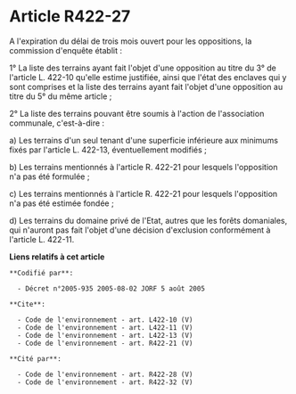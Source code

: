 # Article R422-27

A l'expiration du délai de trois mois ouvert pour les oppositions, la commission d'enquête établit : 

1° La liste des terrains ayant fait l'objet d'une opposition au titre du 3° de l'article L. 422-10 qu'elle estime justifiée,
ainsi que l'état des enclaves qui y sont comprises et la liste des terrains ayant fait l'objet d'une opposition au titre du
5° du même article ; 

2° La liste des terrains pouvant être soumis à l'action de l'association communale, c'est-à-dire : 

a) Les terrains d'un seul tenant d'une superficie inférieure aux minimums fixés par l'article L. 422-13, éventuellement
modifiés ; 

b) Les terrains mentionnés à l'article R. 422-21 pour lesquels l'opposition n'a pas été formulée ; 

c) Les terrains mentionnés à l'article R. 422-21 pour lesquels l'opposition n'a pas été estimée fondée ; 

d) Les terrains du domaine privé de l'Etat, autres que les forêts domaniales, qui n'auront pas fait l'objet d'une décision
d'exclusion conformément à l'article L. 422-11.

**Liens relatifs à cet article**

	**Codifié par**:

	  - Décret n°2005-935 2005-08-02 JORF 5 août 2005

	**Cite**:

	  - Code de l'environnement - art. L422-10 (V)
	  - Code de l'environnement - art. L422-11 (V)
	  - Code de l'environnement - art. L422-13 (V)
	  - Code de l'environnement - art. R422-21 (V)

	**Cité par**:

	  - Code de l'environnement - art. R422-28 (V)
	  - Code de l'environnement - art. R422-32 (V)

